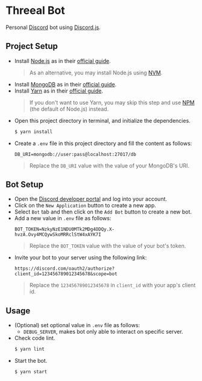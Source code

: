 # Threeal Bot

Personal [Discord](https://discord.com/) bot using [Discord.js](https://discord.js.org/#/).

## Project Setup

- Install [Node.js](https://nodejs.org/en/) as in their [official guide](https://nodejs.org/en/download/).
  > As an alternative, you may install Node.js using [NVM](https://github.com/nvm-sh/nvm).
- Install [MongoDB](https://www.mongodb.com/) as in their [official guide](https://docs.mongodb.com/manual/installation/).
- Install [Yarn](https://yarnpkg.com/) as in their [official guide](https://classic.yarnpkg.com/en/docs/install/).
  > If you don't want to use Yarn, you may skip this step and use [NPM](https://www.npmjs.com/) (the default of Node.js) instead.
- Open this project directory in terminal, and initialize the dependencies.
  ```bash
  $ yarn install
  ```
- Create a `.env` file in this project directory and fill the content as follows:
  ```
  DB_URI=mongodb://user:pass@localhost:27017/db
  ```
  > Replace the `DB_URI` value with the value of your MongoDB's URI.

## Bot Setup

- Open the [Discord developer portal](https://discord.com/developers/applications) and log into your account.
- Click on the `New Application` button to create a new app.
- Select `Bot` tab and then click on the `Add Bot` button to create a new bot.
- Add a new value in `.env` file as follows:
  ```
  BOT_TOKEN=NzkyNzE1NDU0MTk2MDg4ODQy.X-hvzA.Ovy4MCQywSkoMRRclStW4xAYK7I
  ```
  > Replace the `BOT_TOKEN` value with the value of your bot's token.
- Invite your bot to your server using the following link:
  ```
  https://discord.com/oauth2/authorize?client_id=123456789012345678&scope=bot
  ```
  > Replace the `123456789012345678` in `client_id` with your app's client id.

## Usage

- (Optional) set optional value in `.env` file as follows:
  - `DEBUG_SERVER`, makes bot only able to interact on specific server.
- Check code lint.
  ```bash
  $ yarn lint
  ```
- Start the bot.
  ```bash
  $ yarn start
  ```

